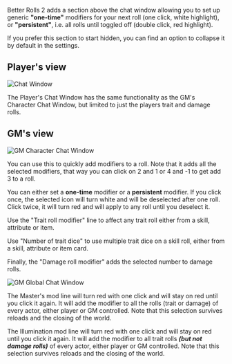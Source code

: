 Better Rolls 2 adds a section above the chat window allowing you to set up generic **"one-time"** modifiers for your next roll (one click, white highlight), or **"persistent"**, i.e. all rolls until toggled off (double click, red highlight).

If you prefer this section to start hidden, you can find an option to collapse it by default in the settings.

## Player's view

![Chat Window](https://github.com/javierriveracastro/betteroll-swade/blob/version_2/docs/img/chat_modifiers.png?raw=true)

The Player's Chat Window has the same functionality as the GM's Character Chat Window, but limited to just the players trait and damage rolls.

## GM's view

![GM Character Chat Window](https://github.com/javierriveracastro/betteroll-swade/blob/version_2/docs/img/chat_modifiers_gm_character.png?raw=true)

You can use this to quickly add modifiers to a roll. Note that it adds all the selected modifiers, that way you can click on 2 and 1 or 4 and -1 to get add 3 to a roll.

You can either set a **one-time** modifier or a **persistent** modifier. If you click once, the selected icon will turn white and will be deselected after one roll. Click twice, it will turn red and will apply to any roll until you deselect it.

Use the "Trait roll modifier" line to affect any trait roll either from a skill, attribute or item.

Use "Number of trait dice" to use multiple trait dice on a skill roll, either from a skill, attribute or item card.

Finally, the "Damage roll modifier" adds the selected number to damage rolls.

![GM Global Chat Window](https://github.com/javierriveracastro/betteroll-swade/blob/version_2/docs/img/chat_modifiers_gm_global.png?raw=true)

The Master's mod line will turn red with one click and will stay on red until you click it again. It will add the modifier to all the rolls (trait or damage) of every actor, either player or GM controlled. Note that this selection survives reloads and the closing of the world.

The Illumination mod line will turn red with one click and will stay on red until you click it again. It will add the modifier to all trait rolls ***(but not damage rolls)*** of every actor, either player or GM controlled. Note that this selection survives reloads and the closing of the world.

